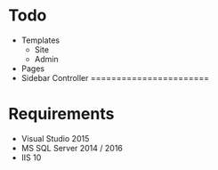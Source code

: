# Todo
* Templates
	* Site
	* Admin
* Pages
* Sidebar Controller
=======================
# Requirements
* Visual Studio 2015
* MS SQL Server 2014 / 2016
* IIS 10